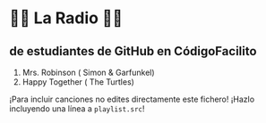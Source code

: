 # 🎼🎼 La Radio 🎼🎼
## de estudiantes de GitHub en CódigoFacilito
1. Mrs. Robinson ( Simon & Garfunkel)
2. Happy Together ( The Turtles)

¡Para incluir canciones no edites directamente este fichero!
¡Hazlo incluyendo una línea a `playlist.src`!

